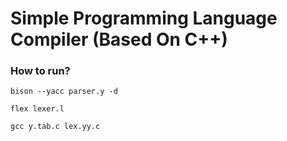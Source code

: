 # Simple Programming Language Compiler (Based On C++)
 
### How to run?
`bison --yacc parser.y -d`

`flex lexer.l`

`gcc y.tab.c lex.yy.c`

